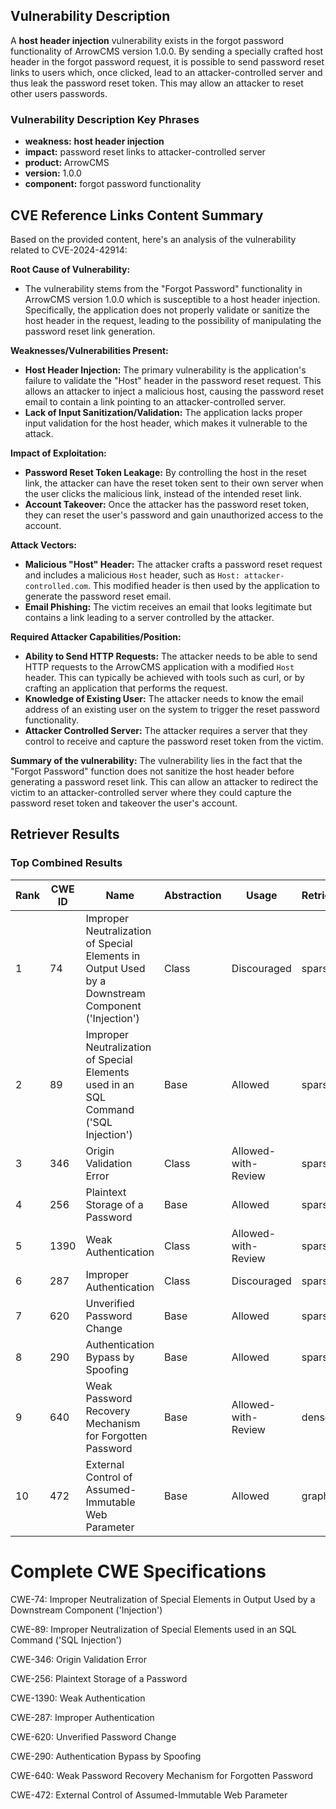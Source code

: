 ## Vulnerability Description
A **host header injection** vulnerability exists in the forgot password functionality of ArrowCMS version 1.0.0. By sending a specially crafted host header in the forgot password request, it is possible to send password reset links to users which, once clicked, lead to an attacker-controlled server and thus leak the password reset token. This may allow an attacker to reset other users passwords.

### Vulnerability Description Key Phrases
- **weakness:** **host header injection**
- **impact:** password reset links to attacker-controlled server
- **product:** ArrowCMS
- **version:** 1.0.0
- **component:** forgot password functionality

## CVE Reference Links Content Summary
Based on the provided content, here's an analysis of the vulnerability related to CVE-2024-42914:

**Root Cause of Vulnerability:**
- The vulnerability stems from the "Forgot Password" functionality in ArrowCMS version 1.0.0 which is susceptible to a host header injection. Specifically, the application does not properly validate or sanitize the host header in the request, leading to the possibility of manipulating the password reset link generation.

**Weaknesses/Vulnerabilities Present:**
- **Host Header Injection:** The primary vulnerability is the application's failure to validate the "Host" header in the password reset request. This allows an attacker to inject a malicious host, causing the password reset email to contain a link pointing to an attacker-controlled server.
- **Lack of Input Sanitization/Validation:** The application lacks proper input validation for the host header, which makes it vulnerable to the attack.

**Impact of Exploitation:**
- **Password Reset Token Leakage:** By controlling the host in the reset link, the attacker can have the reset token sent to their own server when the user clicks the malicious link, instead of the intended reset link.
- **Account Takeover:** Once the attacker has the password reset token, they can reset the user's password and gain unauthorized access to the account.

**Attack Vectors:**
- **Malicious "Host" Header:** The attacker crafts a password reset request and includes a malicious `Host` header, such as `Host: attacker-controlled.com`. This modified header is then used by the application to generate the password reset email.
- **Email Phishing:** The victim receives an email that looks legitimate but contains a link leading to a server controlled by the attacker.

**Required Attacker Capabilities/Position:**
- **Ability to Send HTTP Requests:** The attacker needs to be able to send HTTP requests to the ArrowCMS application with a modified `Host` header. This can typically be achieved with tools such as curl, or by crafting an application that performs the request.
- **Knowledge of Existing User:** The attacker needs to know the email address of an existing user on the system to trigger the reset password functionality.
- **Attacker Controlled Server:** The attacker requires a server that they control to receive and capture the password reset token from the victim.

**Summary of the vulnerability:**
The vulnerability lies in the fact that the "Forgot Password" function does not sanitize the host header before generating a password reset link. This can allow an attacker to redirect the victim to an attacker-controlled server where they could capture the password reset token and takeover the user's account.

## Retriever Results

### Top Combined Results

| Rank | CWE ID | Name | Abstraction | Usage  | Retrievers | Individual Scores |
|------|--------|------|-------------|-------|------------|-------------------|
| 1 | 74 | Improper Neutralization of Special Elements in Output Used by a Downstream Component ('Injection') | Class | Discouraged | sparse | 0.493 |
| 2 | 89 | Improper Neutralization of Special Elements used in an SQL Command ('SQL Injection') | Base | Allowed | sparse | 0.371 |
| 3 | 346 | Origin Validation Error | Class | Allowed-with-Review | sparse | 0.370 |
| 4 | 256 | Plaintext Storage of a Password | Base | Allowed | sparse | 0.368 |
| 5 | 1390 | Weak Authentication | Class | Allowed-with-Review | sparse | 0.364 |
| 6 | 287 | Improper Authentication | Class | Discouraged | sparse | 0.361 |
| 7 | 620 | Unverified Password Change | Base | Allowed | sparse | 0.361 |
| 8 | 290 | Authentication Bypass by Spoofing | Base | Allowed | sparse | 0.361 |
| 9 | 640 | Weak Password Recovery Mechanism for Forgotten Password | Base | Allowed-with-Review | dense | 0.506 |
| 10 | 472 | External Control of Assumed-Immutable Web Parameter | Base | Allowed | graph | 0.002 |



# Complete CWE Specifications

CWE-74: Improper Neutralization of Special Elements in Output Used by a Downstream Component ('Injection')

CWE-89: Improper Neutralization of Special Elements used in an SQL Command ('SQL Injection')

CWE-346: Origin Validation Error

CWE-256: Plaintext Storage of a Password

CWE-1390: Weak Authentication

CWE-287: Improper Authentication

CWE-620: Unverified Password Change

CWE-290: Authentication Bypass by Spoofing

CWE-640: Weak Password Recovery Mechanism for Forgotten Password

CWE-472: External Control of Assumed-Immutable Web Parameter